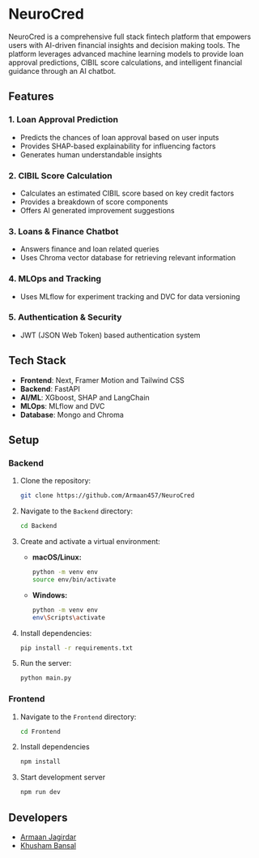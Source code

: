 # NeuroCred

NeuroCred is a comprehensive full stack fintech platform that empowers users with AI-driven financial insights and decision making tools. The platform leverages advanced machine learning models to provide loan approval predictions, CIBIL score calculations, and intelligent financial guidance through an AI chatbot.

## Features

### 1. Loan Approval Prediction
- Predicts the chances of loan approval based on user inputs
- Provides SHAP-based explainability for influencing factors
- Generates human understandable insights

### 2. CIBIL Score Calculation
- Calculates an estimated CIBIL score based on key credit factors
- Provides a breakdown of score components
- Offers AI generated improvement suggestions

### 3. Loans & Finance Chatbot
- Answers finance and loan related queries
- Uses Chroma vector database for retrieving relevant information

### 4. MLOps and Tracking
- Uses MLflow for experiment tracking and DVC for data versioning

### 5. Authentication & Security
- JWT (JSON Web Token) based authentication system

## Tech Stack

- **Frontend**: Next, Framer Motion and Tailwind CSS
- **Backend**: FastAPI
- **AI/ML**: XGboost, SHAP and LangChain
- **MLOps**: MLflow and DVC
- **Database**: Mongo and Chroma

## Setup


### Backend 

1. Clone the repository:
   ```bash
   git clone https://github.com/Armaan457/NeuroCred
   ```
2. Navigate to the `Backend` directory:
   ```bash
   cd Backend
   ```
3. Create and activate a virtual environment:
   - **macOS/Linux:**
     ```bash
     python -m venv env
     source env/bin/activate
     ```
   - **Windows:**
     ```bash
     python -m venv env
     env\Scripts\activate
     ```

4. Install dependencies:
   ```bash
   pip install -r requirements.txt
   ```

5. Run the server:
   ```bash
   python main.py
   ```

### Frontend 

1. Navigate to the `Frontend` directory:
    ```bash
    cd Frontend
    ```

2. Install dependencies
    ```bash
    npm install
    ```

3. Start development server
    ```bash
    npm run dev
    ```

## Developers

- [Armaan Jagirdar](https://github.com/Armaan457)
- [Khusham Bansal](https://github.com/KhushamBansal)